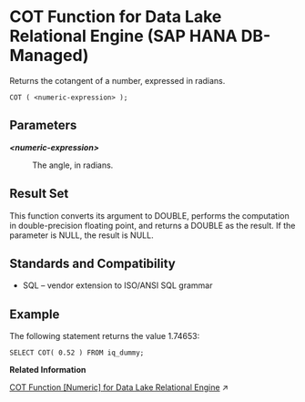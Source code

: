 <!-- loioefe32d94c2374ba4a64f6cac2dfe2cbc -->

# COT Function for Data Lake Relational Engine \(SAP HANA DB-Managed\)

Returns the cotangent of a number, expressed in radians.



```
COT ( <numeric-expression> );
```



<a name="loioefe32d94c2374ba4a64f6cac2dfe2cbc__section_lv4_qpl_srb"/>

## Parameters


<dl>
<dt><b>

*<numeric-expression\>*

</b></dt>
<dd>

The angle, in radians.



</dd>
</dl>



<a name="loioefe32d94c2374ba4a64f6cac2dfe2cbc__section_mhd_rpl_srb"/>

## Result Set

This function converts its argument to DOUBLE, performs the computation in double-precision floating point, and returns a DOUBLE as the result. If the parameter is NULL, the result is NULL.



<a name="loioefe32d94c2374ba4a64f6cac2dfe2cbc__section_o1t_rpl_srb"/>

## Standards and Compatibility

-   SQL – vendor extension to ISO/ANSI SQL grammar



<a name="loioefe32d94c2374ba4a64f6cac2dfe2cbc__section_b5f_spl_srb"/>

## Example

The following statement returns the value 1.74653:

```
SELECT COT( 0.52 ) FROM iq_dummy;
```

**Related Information**  


[COT Function \[Numeric\] for Data Lake Relational Engine](https://help.sap.com/viewer/19b3964099384f178ad08f2d348232a9/2023_4_QRC/en-US/a540f97a84f21015bfc68a88c0565f03.html "Returns the cotangent of a number, expressed in radians.") :arrow_upper_right:

